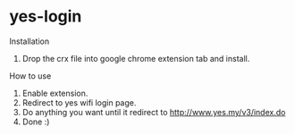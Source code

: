# yes-login

Installation

1. Drop the crx file into google chrome extension tab and install.

How to use

1. Enable extension.
2. Redirect to yes wifi login page.
3. Do anything you want until it redirect to http://www.yes.my/v3/index.do
4. Done :)
